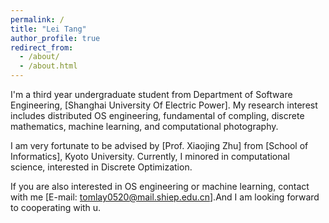 ```yaml
---
permalink: /
title: "Lei Tang"
author_profile: true
redirect_from: 
  - /about/
  - /about.html
---
```


I'm a third year undergraduate student from Department of Software Engineering, [Shanghai University Of Electric Power]. My research interest includes distributed OS engineering, fundamental of compling, discrete mathematics, machine learning, and computational photography.

I am very fortunate to be advised by [Prof. Xiaojing Zhu] from [School of Informatics], Kyoto University. Currently, I minored in computational science, interested in Discrete Optimization.

If you are also interested in OS engineering or machine learning, contact with me [E-mail: tomlay0520@mail.shiep.edu.cn].And I am looking forward to cooperating with u.
